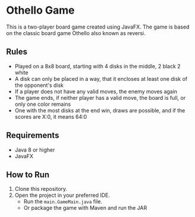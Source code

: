 # Othello Game

This is a two-player board game created using JavaFX. The game is based on the classic board game Othello also known as reversi.

## Rules
- Played on a 8x8 board, starting with 4 disks in the middle, 2 black 2 white
- A disk can only be placed in a way, that it encloses at least one disk of the opponent's disk
- If a player does not have any valid moves, the enemy moves again
- The game ends, if neither player has a valid move, the board is full, or only one color remains
- One with the most disks at the end win, draws are possible, and if the scores are X:0, it means 64:0

## Requirements

- Java 8 or higher
- JavaFX

## How to Run

1. Clone this repository.
2. Open the project in your preferred IDE.
   - Run the `main.GameMain.java` file.
   - Or package the game with Maven and run the JAR

